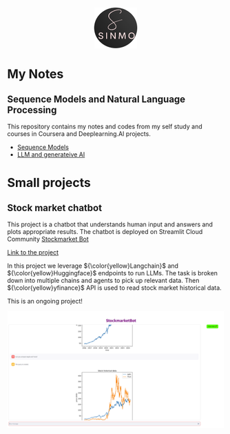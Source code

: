 <p align="center">
<img src="logo.png" alt="Alt text" width="100"/>
</p>

# My Notes
## Sequence Models and Natural Language Processing

This repository contains my notes and codes from my self study and courses in Coursera and Deeplearning.AI projects. 
- [Sequence Models](Sequence%20Models/README.md)
- [LLM and generateive AI](LLM_GenAI/README.md)

# Small projects
## Stock market chatbot

This project is a chatbot that understands human input and answers and plots appropriate results. The chatbot is deployed on Streamlit Cloud Community [Stockmarket Bot](https://cswmz2lwfvxjgn8rywfmnz.streamlit.app)

[Link to the project](LLM_GenAI/StockmarketBot)

In this project we leverage ${\color{yellow}Langchain}$ and ${\color{yellow}Huggingface}$ endpoints to run LLMs. 
The task is broken down into multiple chains and agents to pick up relevant data. Then ${\color{yellow}yfinance}$ API is used to read stock market historical data.

This is an ongoing project!

<p align="center">
<img src="LLM_GenAI/images/app.png" alt="Alt text" width="800"/>
</p>

